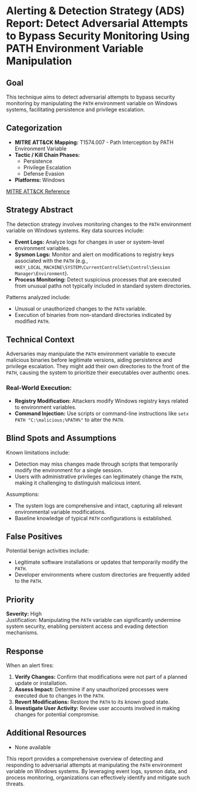 # Alerting & Detection Strategy (ADS) Report: Detect Adversarial Attempts to Bypass Security Monitoring Using PATH Environment Variable Manipulation

## Goal
This technique aims to detect adversarial attempts to bypass security monitoring by manipulating the `PATH` environment variable on Windows systems, facilitating persistence and privilege escalation.

## Categorization
- **MITRE ATT&CK Mapping:** T1574.007 - Path Interception by PATH Environment Variable
- **Tactic / Kill Chain Phases:**
  - Persistence
  - Privilege Escalation
  - Defense Evasion
- **Platforms:** Windows

[MITRE ATT&CK Reference](https://attack.mitre.org/techniques/T1574/007)

## Strategy Abstract
The detection strategy involves monitoring changes to the `PATH` environment variable on Windows systems. Key data sources include:

- **Event Logs:** Analyze logs for changes in user or system-level environment variables.
- **Sysmon Logs:** Monitor and alert on modifications to registry keys associated with the `PATH` (e.g., `HKEY_LOCAL_MACHINE\SYSTEM\CurrentControlSet\Control\Session Manager\Environment`).
- **Process Monitoring:** Detect suspicious processes that are executed from unusual paths not typically included in standard system directories.

Patterns analyzed include:
- Unusual or unauthorized changes to the `PATH` variable.
- Execution of binaries from non-standard directories indicated by modified `PATH`.

## Technical Context
Adversaries may manipulate the `PATH` environment variable to execute malicious binaries before legitimate versions, aiding persistence and privilege escalation. They might add their own directories to the front of the `PATH`, causing the system to prioritize their executables over authentic ones.

### Real-World Execution:
- **Registry Modification:** Attackers modify Windows registry keys related to environment variables.
- **Command Injection:** Use scripts or command-line instructions like `setx PATH "C:\malicious;%PATH%"` to alter the `PATH`.

## Blind Spots and Assumptions
Known limitations include:
- Detection may miss changes made through scripts that temporarily modify the environment for a single session.
- Users with administrative privileges can legitimately change the `PATH`, making it challenging to distinguish malicious intent.

Assumptions:
- The system logs are comprehensive and intact, capturing all relevant environmental variable modifications.
- Baseline knowledge of typical `PATH` configurations is established.

## False Positives
Potential benign activities include:
- Legitimate software installations or updates that temporarily modify the `PATH`.
- Developer environments where custom directories are frequently added to the `PATH`.

## Priority
**Severity:** High  
Justification: Manipulating the `PATH` variable can significantly undermine system security, enabling persistent access and evading detection mechanisms.

## Response
When an alert fires:
1. **Verify Changes:** Confirm that modifications were not part of a planned update or installation.
2. **Assess Impact:** Determine if any unauthorized processes were executed due to changes in the `PATH`.
3. **Revert Modifications:** Restore the `PATH` to its known good state.
4. **Investigate User Activity:** Review user accounts involved in making changes for potential compromise.

## Additional Resources
- None available

This report provides a comprehensive overview of detecting and responding to adversarial attempts at manipulating the `PATH` environment variable on Windows systems. By leveraging event logs, sysmon data, and process monitoring, organizations can effectively identify and mitigate such threats.